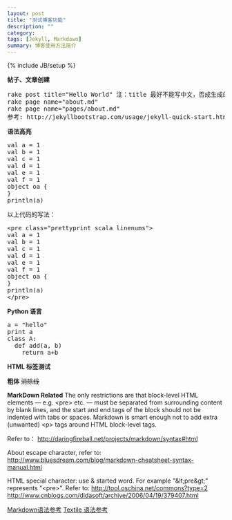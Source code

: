 ```yaml
---
layout: post
title: "测试博客功能"
description: ""
category: 
tags: [Jekyll, Markdown]
summary: 博客使用方法简介
---
```

{% include JB/setup %}


**帖子、文章创建**

<pre>
rake post title="Hello World" 注：title 最好不能写中文，否成生成的md文件名只有日期字符串，可以在md文件内把title改回中文。
rake page name="about.md"
rake page name="pages/about.md"
参考: http://jekyllbootstrap.com/usage/jekyll-quick-start.html
</pre>

**语法高亮**

<pre class="prettyprint scala linenums">
val a = 1
val b = 1
val c = 1
val d = 1
val e = 1
val f = 1
object oa {
}
println(a)
</pre>

以上代码的写法：

<pre>
&lt;pre class="prettyprint scala linenums"&gt;
val a = 1
val b = 1
val c = 1
val d = 1
val e = 1
val f = 1
object oa {
}
println(a)
&lt;/pre&gt;
</pre>


**Python 语言**

<pre class="prettyprint c linenums">
a = "hello"
print a
class A:
  def add(a, b)
    return a+b
</pre>

**HTML 标签测试**

<b>粗体</b>
<strike>消除线</strike>

**MarkDown Related**
The only restrictions are that block-level HTML elements — e.g. &lt;pre&gt;  etc. — must be separated from surrounding content by blank lines, and the start and end tags of the block should not be indented with tabs or spaces. Markdown is smart enough not to add extra (unwanted) &lt;p&gt; tags around HTML block-level tags.

Refer to：
http://daringfireball.net/projects/markdown/syntax#html

About escape character, refer to: 
http://www.bluesdream.com/blog/markdown-cheatsheet-syntax-manual.html

HTML special character: use &amp; started word. For example "&amp;lt;pre&amp;gt;" represents "&lt;pre&gt;". Refer to: 
http://tool.oschina.net/commons?type=2
http://www.cnblogs.com/didasoft/archive/2006/04/19/379407.html

[Markdown语法参考](https://help.github.com/articles/markdown-basics)
[Textile 语法参考](http://txstyle.org/)
